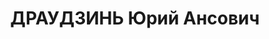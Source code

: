 ---
title: ДРАУДЗИНЬ Юрий Ансович
description: 'Род. в 1896, Курляндская губ., Гросс-Вюрцавская вол., латыш. Проживал:
  г. Москва.

  Арестован 09.05.1937. Обв.: терр., диверсионная деятельность, антисоветская деятельность.
  Приговор: 14.01.1938 – ВМН с конфискацией имущества. Расстрелян 14.01.1938'
---